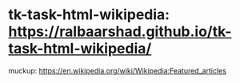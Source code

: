 # tk-task-html-wikipedia: https://ralbaarshad.github.io/tk-task-html-wikipedia/

muckup: https://en.wikipedia.org/wiki/Wikipedia:Featured_articles
